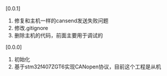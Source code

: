 [0.0.1]
1. 修复和主机一样的cansend发送失败问题
2. 修改.gitignore
3. 删除主机的代码，前面主要用于调试的

[0.0.0]
1. 初始化
2. 基于stm32f407ZGT6实现CANopen协议，目前这个工程是从机
